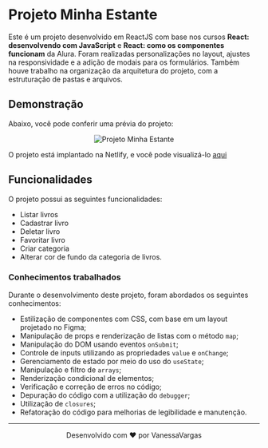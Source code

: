 # Projeto Minha Estante

Este é um projeto desenvolvido em ReactJS com base nos cursos **React: desenvolvendo com JavaScript** e **React: como os componentes funcionam** da Alura.
Foram realizadas personalizações no layout, ajustes na responsividade e a adição de modais para os formulários. Também houve trabalho na organização da arquitetura do projeto, com a estruturação de pastas e arquivos.

## Demonstração
Abaixo, você pode conferir uma prévia do projeto:
<div align="center">

![Projeto Minha Estante](./src/assets/images/minha-estante.gif)

</div>

O projeto está implantado na Netlify, e você pode visualizá-lo [aqui](https://minha-estante.netlify.app/)

## Funcionalidades
O projeto possui as seguintes funcionalidades:

- Listar livros
- Cadastrar livro
- Deletar livro
- Favoritar livro
- Criar categoria
- Alterar cor de fundo da categoria de livros.

### Conhecimentos trabalhados
Durante o desenvolvimento deste projeto, foram abordados os seguintes conhecimentos:

- Estilização de componentes com CSS, com base em um layout projetado no Figma;
- Manipulação de props e renderização de listas com o método `map`;
- Manipulação do DOM usando eventos `onSubmit`;
- Controle de inputs utilizando as propriedades `value` e `onChange`;
- Gerenciamento de estado por meio do uso do `useState`;
- Manipulação e filtro de `arrays`;
- Renderização condicional de elementos;
- Verificação e correção de erros no código;
- Depuração do código com a utilização do `debugger`;
- Utilização de `closures`;
- Refatoração do código para melhorias de legibilidade e manutenção.

<hr>
<div align="center">
Desenvolvido com ❤️ por VanessaVargas
</div>